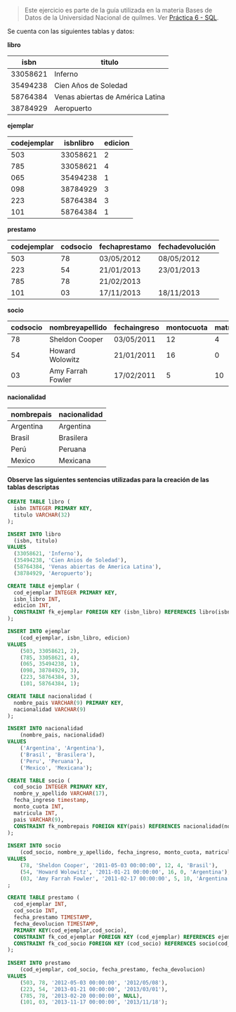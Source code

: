 <style>
.table { font-size: 12px; }
.table td { line-height: 1 !important; }
</style>

> Este ejercicio es parte de la guía utilizada en la materia Bases de Datos de la Universidad Nacional de quilmes. Ver [Práctica 6 - SQL](http://basesdedatos.web.unq.edu.ar/wp-content/uploads/sites/87/2017/05/practica-sql.pdf).

Se cuenta con las siguientes tablas y datos:

**libro**

| isbn     | titulo                           |
|----------|----------------------------------|
| 33058621 | Inferno                          |
| 35494238 | Cien Años de Soledad             |
| 58764384 | Venas abiertas de América Latina |
| 38784929 | Aeropuerto                       |

**ejemplar**

| codejemplar | isbnlibro | edicion |
|-------------|-----------|---------|
| 503         | 33058621  | 2       |
| 785         | 33058621  | 4       |
| 065         | 35494238  | 1       |
| 098         | 38784929  | 3       |
| 223         | 58764384  | 3       |
| 101         | 58764384  | 1       |

**prestamo**

|codejemplar | codsocio | fechaprestamo | fechadevolución |
|------------|----------|-----------------|------|
| 503 | 78 | 03/05/2012 | 08/05/2012 |
| 223 | 54 | 21/01/2013 | 23/01/2013 |
| 785 | 78 | 21/02/2013 |            |
| 101 | 03 | 17/11/2013 | 18/11/2013 |


**socio**

|codsocio | nombreyapellido | fechaingreso | montocuota | matricula | pais
|----|-----|----|----|----|----|
| 78 | Sheldon Cooper    |03/05/2011 | 12 |4 | Brasil |
| 54 | Howard Wolowitz   |21/01/2011 | 16 |0 | Argentina |
| 03 | Amy Farrah Fowler |17/02/2011 |  5 | 10 | Argentina |

**nacionalidad**

| nombrepais | nacionalidad |
|------------|--------------|
|Argentina   | Argentina    |
|Brasil      | Brasilera    |
|Perú        | Peruana      |
|Mexico      | Mexicana     |

#### Observe las siguientes sentencias utilizadas para la creación de las tablas descriptas

```sql
CREATE TABLE libro (
  isbn INTEGER PRIMARY KEY,
  titulo VARCHAR(32)
);

INSERT INTO libro
  (isbn, titulo)
VALUES
  (33058621, 'Inferno'),
  (35494238, 'Cien Anios de Soledad'),
  (58764384, 'Venas abiertas de America Latina'),
  (38784929, 'Aeropuerto');

CREATE TABLE ejemplar (
  cod_ejemplar INTEGER PRIMARY KEY,
  isbn_libro INT,
  edicion INT,
  CONSTRAINT fk_ejemplar FOREIGN KEY (isbn_libro) REFERENCES libro(isbn)
);

INSERT INTO ejemplar
	(cod_ejemplar, isbn_libro, edicion)
VALUES
	(503, 33058621, 2),
	(785, 33058621, 4),
	(065, 35494238, 1),
	(098, 38784929, 3),
	(223, 58764384, 3),
	(101, 58764384, 1);

CREATE TABLE nacionalidad (
  nombre_pais VARCHAR(9) PRIMARY KEY,
  nacionalidad VARCHAR(9)
);

INSERT INTO nacionalidad
	(nombre_pais, nacionalidad)
VALUES
	('Argentina', 'Argentina'),
	('Brasil', 'Brasilera'),
	('Peru', 'Peruana'),
	('Mexico', 'Mexicana');

CREATE TABLE socio (
  cod_socio INTEGER PRIMARY KEY,
  nombre_y_apellido VARCHAR(17),
  fecha_ingreso timestamp, 
  monto_cuota INT,
  matricula INT,
  pais VARCHAR(9),
  CONSTRAINT fk_nombrepais FOREIGN KEY(pais) REFERENCES nacionalidad(nombre_pais)
);
	
INSERT INTO socio
	(cod_socio, nombre_y_apellido, fecha_ingreso, monto_cuota, matricula, pais)
VALUES
	(78, 'Sheldon Cooper', '2011-05-03 00:00:00', 12, 4, 'Brasil'),
	(54, 'Howard Wolowitz', '2011-01-21 00:00:00', 16, 0, 'Argentina'),
	(03, 'Amy Farrah Fowler', '2011-02-17 00:00:00', 5, 10, 'Argentina')
;

CREATE TABLE prestamo (
  cod_ejemplar INT,
  cod_socio INT,
  fecha_prestamo TIMESTAMP,
  fecha_devolucion TIMESTAMP,
  PRIMARY KEY(cod_ejemplar,cod_socio),
  CONSTRAINT fk_cod_ejemplar FOREIGN KEY (cod_ejemplar) REFERENCES ejemplar (cod_ejemplar),
  CONSTRAINT fk_cod_socio FOREIGN KEY (cod_socio) REFERENCES socio(cod_socio)
);
	
INSERT INTO prestamo
	(cod_ejemplar, cod_socio, fecha_prestamo, fecha_devolucion)
VALUES
	(503, 78, '2012-05-03 00:00:00', '2012/05/08'),
	(223, 54, '2013-01-21 00:00:00', '2013/03/01'),
	(785, 78, '2013-02-20 00:00:00', NULL),
	(101, 03, '2013-11-17 00:00:00', '2013/11/18');
```